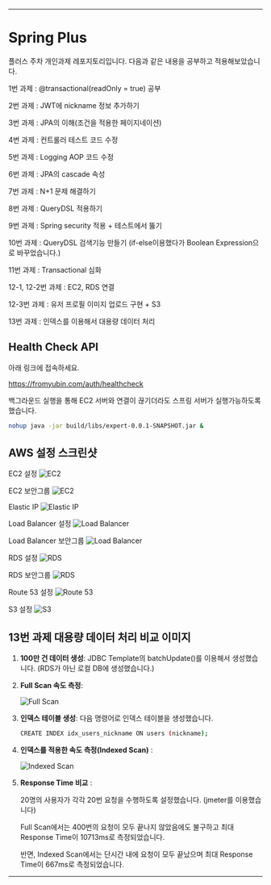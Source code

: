 
---

# Spring Plus

플러스 주차 개인과제 레포지토리입니다. 다음과 같은 내용을 공부하고 적용해보았습니다.

1번 과제 : @transactional(readOnly = true) 공부

2번 과제 : JWT에 nickname 정보 추가하기

3번 과제 : JPA의 이해(조건을 적용한 페이지네이션)

4번 과제 : 컨트롤러 테스트 코드 수정

5번 과제 : Logging AOP 코드 수정

6번 과제 : JPA의 cascade 속성

7번 과제 : N+1 문제 해결하기

8번 과제 : QueryDSL 적용하기

9번 과제 : Spring security 적용 + 테스트에서 뚫기

10번 과제 : QueryDSL 검색기능 만들기 (if-else이용했다가 Boolean Expression으로 바꾸었습니다.)

11번 과제 : Transactional 심화

12-1, 12-2번 과제 : EC2, RDS 연결

12-3번 과제 : 유저 프로필 이미지 업로드 구현 + S3

13번 과제 : 인덱스를 이용해서 대용량 데이터 처리


## Health Check API


아래 링크에 접속하세요.

https://fromyubin.com/auth/healthcheck

백그라운드 실행을 통해 EC2 서버와 연결이 끊기더라도 스프링 서버가 실행가능하도록 했습니다.

```bash
nohup java -jar build/libs/expert-0.0.1-SNAPSHOT.jar &
```


## AWS 설정 스크린샷

EC2 설정
![EC2](images/ec21.png)

EC2 보안그룹
![EC2](images/ec22.png)

Elastic IP
![Elastic IP](images/elasticIp.png)

Load Balancer 설정
![Load Balancer](images/loadbalancer1.png)

Load Balancer 보안그룹
![Load Balancer](images/loadbalancer2.png)

RDS 설정
![RDS](images/rds.png)

RDS 보안그룹
![RDS](images/rds2.png)

Route 53 설정
![Route 53](images/route53.png)

S3 설정
![S3](images/s3.png)


## 13번 과제 대용량 데이터 처리 비교 이미지


1. **100만 건 데이터 생성**: JDBC Template의 batchUpdate()를 이용해서 생성했습니다. (RDS가 아닌 로컬 DB에 생성했습니다.)


2. **Full Scan 속도 측정**:

   ![Full Scan](images/fullscan.png)


3. **인덱스 테이블 생성**: 다음 명령어로 인덱스 테이블을 생성했습니다.

   ```bash
   CREATE INDEX idx_users_nickname ON users (nickname);
   ```
   

4. **인덱스를 적용한 속도 측정(Indexed Scan)** :

   ![Indexed Scan](images/indexedscan.png)


5. **Response Time 비교** :


    20명의 사용자가 각각 20번 요청을 수행하도록 설정했습니다. (jmeter를 이용했습니다)

    Full Scan에서는 400번의 요청이 모두 끝나지 않았음에도 불구하고 최대 Response Time이 10713ms로 측정되었습니다.

    반면, Indexed Scan에서는 단시간 내에 요청이 모두 끝났으며 최대 Response Time이 667ms로 측정되었습니다.


---

